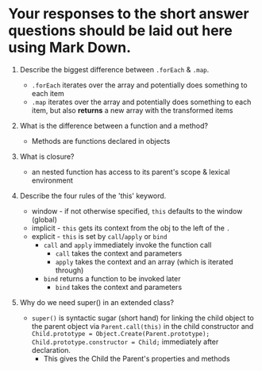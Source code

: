 # Your responses to the short answer questions should be laid out here using Mark Down.

1.  Describe the biggest difference between `.forEach` & `.map`.

    * `.forEach` iterates over the array and potentially does something to each item
    * `.map` iterates over the array and potentially does something to each item, but also **returns** a new array with the transformed items

2.  What is the difference between a function and a method?

    * Methods are functions declared in objects

3.  What is closure?

    * an nested function has access to its parent's scope & lexical environment

4.  Describe the four rules of the 'this' keyword.

    * window - if not otherwise specified, `this` defaults to the window (global)
    * implicit - `this` gets its context from the obj to the left of the `.`
    * explicit - `this` is set by `call`/`apply` or `bind`
      * `call` and `apply` immediately invoke the function call
        * `call` takes the context and parameters
        * `apply` takes the context and an array (which is iterated through)
      * `bind` returns a function to be invoked later
        * `bind` takes the context and parameters

5.  Why do we need super() in an extended class?
    * `super()` is syntactic sugar (short hand) for linking the child object to the parent object via `Parent.call(this)` in the child constructor and `Child.prototype = Object.Create(Parent.prototype); Child.prototype.constructor = Child;` immediately after declaration.
      * This gives the Child the Parent's properties and methods
